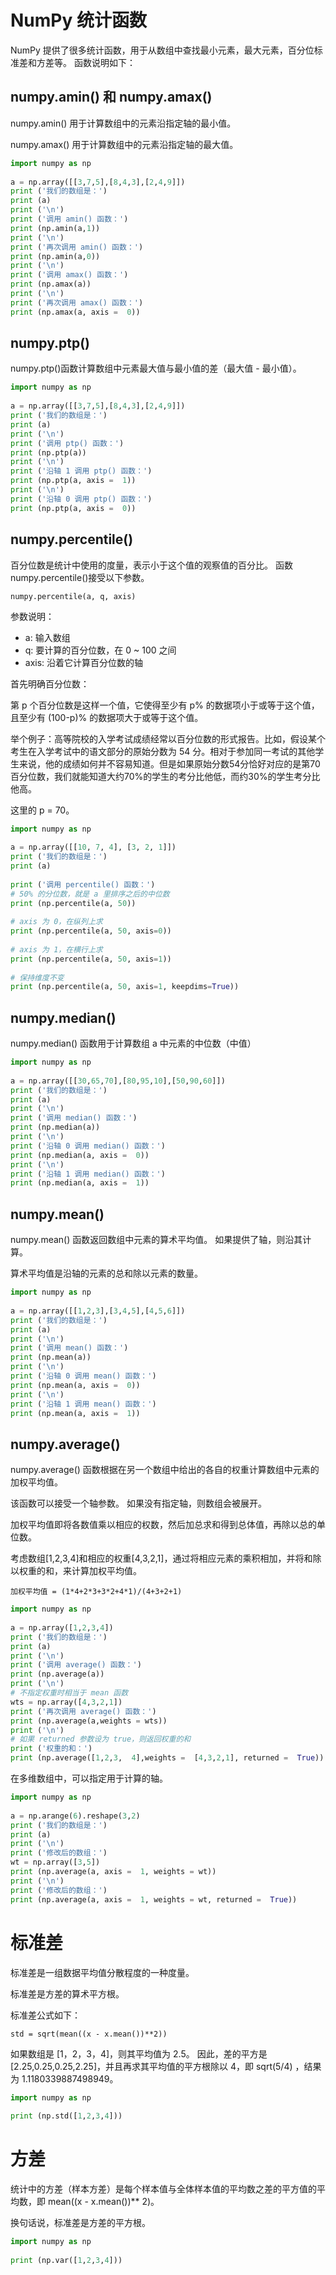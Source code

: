 # NumPy 统计函数
NumPy 提供了很多统计函数，用于从数组中查找最小元素，最大元素，百分位标准差和方差等。 函数说明如下：

## numpy.amin() 和 numpy.amax()
numpy.amin() 用于计算数组中的元素沿指定轴的最小值。

numpy.amax() 用于计算数组中的元素沿指定轴的最大值。
```python
import numpy as np 
 
a = np.array([[3,7,5],[8,4,3],[2,4,9]])  
print ('我们的数组是：')
print (a)
print ('\n')
print ('调用 amin() 函数：')
print (np.amin(a,1))
print ('\n')
print ('再次调用 amin() 函数：')
print (np.amin(a,0))
print ('\n')
print ('调用 amax() 函数：')
print (np.amax(a))
print ('\n')
print ('再次调用 amax() 函数：')
print (np.amax(a, axis =  0))
```

## numpy.ptp()
numpy.ptp()函数计算数组中元素最大值与最小值的差（最大值 - 最小值）。
```python
import numpy as np 
 
a = np.array([[3,7,5],[8,4,3],[2,4,9]])  
print ('我们的数组是：')
print (a)
print ('\n')
print ('调用 ptp() 函数：')
print (np.ptp(a))
print ('\n')
print ('沿轴 1 调用 ptp() 函数：')
print (np.ptp(a, axis =  1))
print ('\n')
print ('沿轴 0 调用 ptp() 函数：')
print (np.ptp(a, axis =  0))
```

## numpy.percentile()
百分位数是统计中使用的度量，表示小于这个值的观察值的百分比。 函数numpy.percentile()接受以下参数。
```
numpy.percentile(a, q, axis)
```
参数说明：
+ a: 输入数组
+ q: 要计算的百分位数，在 0 ~ 100 之间
+ axis: 沿着它计算百分位数的轴

首先明确百分位数：

第 p 个百分位数是这样一个值，它使得至少有 p% 的数据项小于或等于这个值，且至少有 (100-p)% 的数据项大于或等于这个值。

举个例子：高等院校的入学考试成绩经常以百分位数的形式报告。比如，假设某个考生在入学考试中的语文部分的原始分数为 54 分。相对于参加同一考试的其他学生来说，他的成绩如何并不容易知道。但是如果原始分数54分恰好对应的是第70百分位数，我们就能知道大约70%的学生的考分比他低，而约30%的学生考分比他高。

这里的 p = 70。
```python
import numpy as np 
 
a = np.array([[10, 7, 4], [3, 2, 1]])
print ('我们的数组是：')
print (a)
 
print ('调用 percentile() 函数：')
# 50% 的分位数，就是 a 里排序之后的中位数
print (np.percentile(a, 50)) 
 
# axis 为 0，在纵列上求
print (np.percentile(a, 50, axis=0)) 
 
# axis 为 1，在横行上求
print (np.percentile(a, 50, axis=1)) 
 
# 保持维度不变
print (np.percentile(a, 50, axis=1, keepdims=True))
```

## numpy.median()
numpy.median() 函数用于计算数组 a 中元素的中位数（中值）
```python
import numpy as np 
 
a = np.array([[30,65,70],[80,95,10],[50,90,60]])  
print ('我们的数组是：')
print (a)
print ('\n')
print ('调用 median() 函数：')
print (np.median(a))
print ('\n')
print ('沿轴 0 调用 median() 函数：')
print (np.median(a, axis =  0))
print ('\n')
print ('沿轴 1 调用 median() 函数：')
print (np.median(a, axis =  1))
```

## numpy.mean()
numpy.mean() 函数返回数组中元素的算术平均值。 如果提供了轴，则沿其计算。

算术平均值是沿轴的元素的总和除以元素的数量。
```python
import numpy as np 
 
a = np.array([[1,2,3],[3,4,5],[4,5,6]])  
print ('我们的数组是：')
print (a)
print ('\n')
print ('调用 mean() 函数：')
print (np.mean(a))
print ('\n')
print ('沿轴 0 调用 mean() 函数：')
print (np.mean(a, axis =  0))
print ('\n')
print ('沿轴 1 调用 mean() 函数：')
print (np.mean(a, axis =  1))
```

## numpy.average()
numpy.average() 函数根据在另一个数组中给出的各自的权重计算数组中元素的加权平均值。

该函数可以接受一个轴参数。 如果没有指定轴，则数组会被展开。

加权平均值即将各数值乘以相应的权数，然后加总求和得到总体值，再除以总的单位数。

考虑数组[1,2,3,4]和相应的权重[4,3,2,1]，通过将相应元素的乘积相加，并将和除以权重的和，来计算加权平均值。
```
加权平均值 = (1*4+2*3+3*2+4*1)/(4+3+2+1)
```

```python
import numpy as np 
 
a = np.array([1,2,3,4])  
print ('我们的数组是：')
print (a)
print ('\n')
print ('调用 average() 函数：')
print (np.average(a))
print ('\n')
# 不指定权重时相当于 mean 函数
wts = np.array([4,3,2,1])  
print ('再次调用 average() 函数：')
print (np.average(a,weights = wts))
print ('\n')
# 如果 returned 参数设为 true，则返回权重的和  
print ('权重的和：')
print (np.average([1,2,3,  4],weights =  [4,3,2,1], returned =  True))
```
在多维数组中，可以指定用于计算的轴。
```python
import numpy as np 
 
a = np.arange(6).reshape(3,2)  
print ('我们的数组是：')
print (a)
print ('\n')
print ('修改后的数组：')
wt = np.array([3,5])  
print (np.average(a, axis =  1, weights = wt))
print ('\n')
print ('修改后的数组：')
print (np.average(a, axis =  1, weights = wt, returned =  True))
```

# 标准差
标准差是一组数据平均值分散程度的一种度量。

标准差是方差的算术平方根。

标准差公式如下：
```
std = sqrt(mean((x - x.mean())**2))
```
如果数组是 [1，2，3，4]，则其平均值为 2.5。 因此，差的平方是 [2.25,0.25,0.25,2.25]，并且再求其平均值的平方根除以 4，即 sqrt(5/4) ，结果为 1.1180339887498949。
```python
import numpy as np 
 
print (np.std([1,2,3,4]))
```

# 方差
统计中的方差（样本方差）是每个样本值与全体样本值的平均数之差的平方值的平均数，即 mean((x - x.mean())** 2)。

换句话说，标准差是方差的平方根。
```python
import numpy as np
 
print (np.var([1,2,3,4]))
```
